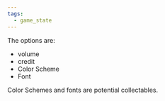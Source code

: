 ```yaml
---
tags:
  - game_state
---
```


The options are:
- volume
- credit
- Color Scheme
- Font

Color Schemes and fonts are potential collectables.
